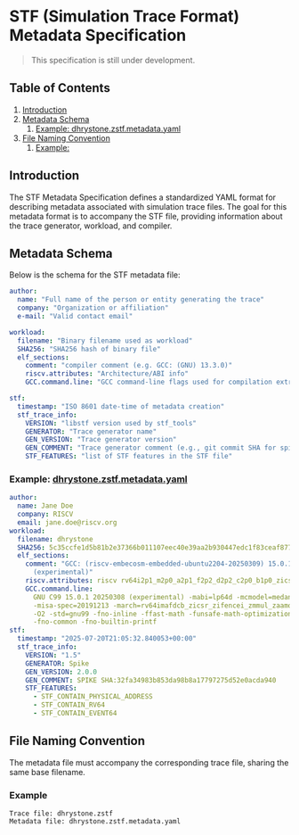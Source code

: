 # STF (Simulation Trace Format) Metadata Specification

> This specification is still under development.

## Table of Contents

1. [Introduction](#introduction)
1. [Metadata Schema](#metadata-schema)
   1. [Example: dhrystone.zstf.metadata.yaml](#example-dhrystonzstfmetadatayaml)
1. [File Naming Convention](#file-naming-convention)
   1. [Example:](#example)

## Introduction

The STF Metadata Specification defines a standardized YAML format for describing metadata associated with simulation trace files. The goal for this metadata format is to accompany the STF file, providing information about the trace generator, workload, and compiler.

## Metadata Schema

Below is the schema for the STF metadata file:

```yaml
author:
  name: "Full name of the person or entity generating the trace"
  company: "Organization or affiliation"
  e-mail: "Valid contact email"

workload:
  filename: "Binary filename used as workload"
  SHA256: "SHA256 hash of binary file"
  elf_sections:
    comment: "compiler comment (e.g. GCC: (GNU) 13.3.0)"
    riscv.attributes: "Architecture/ABI info"
    GCC.command.line: "GCC command-line flags used for compilation extracted with -frecord-gcc-switches"

stf:
  timestamp: "ISO 8601 date-time of metadata creation"
  stf_trace_info:
    VERSION: "libstf version used by stf_tools"
    GENERATOR: "Trace generator name"
    GEN_VERSION: "Trace generator version"
    GEN_COMMENT: "Trace generator comment (e.g., git commit SHA for spike-stf)"
    STF_FEATURES: "list of STF features in the STF file"
```

### Example: [dhrystone.zstf.metadata.yaml](./example/dhrystone.zstf.metadata.yaml)

```yaml
author:
  name: Jane Doe
  company: RISCV
  email: jane.doe@riscv.org
workload:
  filename: dhrystone
  SHA256: 5c35ccfe1d5b81b2e37366b011107eec40e39aa2b930447edc1f83ceaf877066
  elf_sections:
    comment: "GCC: (riscv-embecosm-embedded-ubuntu2204-20250309) 15.0.1 20250308
      (experimental)"
    riscv.attributes: riscv rv64i2p1_m2p0_a2p1_f2p2_d2p2_c2p0_b1p0_zicsr2p0_zifencei2p0_zmmul1p0_zaamo1p0_zalrsc1p0_zca1p0_zcd1p0_zba1p0_zbb1p0_zbc1p0_zbs1p0
    GCC.command.line:
      GNU C99 15.0.1 20250308 (experimental) -mabi=lp64d -mcmodel=medany
      -misa-spec=20191213 -march=rv64imafdcb_zicsr_zifencei_zmmul_zaamo_zalrsc_zca_zcd_zba_zbb_zbc_zbs
      -O2 -std=gnu99 -fno-inline -ffast-math -funsafe-math-optimizations -finline-functions
      -fno-common -fno-builtin-printf
stf:
  timestamp: "2025-07-20T21:05:32.840053+00:00"
  stf_trace_info:
    VERSION: "1.5"
    GENERATOR: Spike
    GEN_VERSION: 2.0.0
    GEN_COMMENT: SPIKE SHA:32fa34983b853da98b8a17797275d52e0acda940
    STF_FEATURES:
      - STF_CONTAIN_PHYSICAL_ADDRESS
      - STF_CONTAIN_RV64
      - STF_CONTAIN_EVENT64
```

## File Naming Convention

The metadata file must accompany the corresponding trace file, sharing the same base filename.

### Example

```
Trace file: dhrystone.zstf
Metadata file: dhrystone.zstf.metadata.yaml
```
